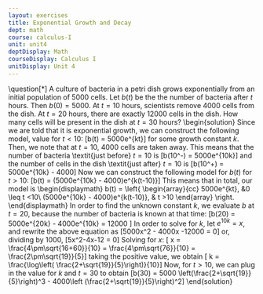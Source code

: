 ```yaml
---
layout: exercises
title: Exponential Growth and Decay
dept: math
course: calculus-I
unit: unit4
deptDisplay: Math
courseDisplay: Calculus I
unitDisplay: Unit 4
---
```


\question[$*$] A culture of bacteria in a petri dish grows exponentially from an initial population of 5000 cells. Let $b(t)$ be the the number of bacteria after $t$ hours. Then $b(0) = 5000$. At $t = 10$ hours, scientists remove 4000 cells from the dish. At $t = 20$ hours, there are exactly 12000 cells in the dish. How many cells will be present in the dish at $t = 30$ hours?
\begin{solution}
Since we are told that it is exponential growth, we can construct the following model, value for $t < 10$:
\[b(t) = 5000e^{kt}\]
for some growth constant $k$. Then, we note that at $t = 10$, 4000 cells are taken away. This means that the number of bacteria \textit{just before} $t = 10$ is 
\[b(10^-) = 5000e^{10k}\]
and the number of cells in the dish \textit{just after} $t = 10$ is
\[b(10^+) = 5000e^{10k} - 4000\]
Now we can construct the following model for $b(t)$ for $t > 10$:
\[b(t) = (5000e^{10k} - 4000)e^{k(t-10)}\]
This means that in total, our model is 
\begin{displaymath}
b(t) = \left\{
\begin{array}{cc}
5000e^{kt}, &0 \leq t <10\\
(5000e^{10k} - 4000)e^{k(t-10)}, & t >10
\end{array}
\right.
\end{displaymath}
In order to find the unknown constant $k$, we evaluate $b$ at $t = 20$, because the number of bacteria is known at that time:
\[b(20) = 5000e^{20k} - 4000e^{10k} = 12000 \]
In order to solve for $k$, let $e^{10k} = x$, and rewrite the above equation as
\[5000x^2 - 4000x -12000 = 0\]
or, dividing by 1000, 
\[5x^2-4x-12 = 0\]
Solving for $x$: 
\[ x = \frac{4\pm\sqrt{16+60}}{10} = \frac{4\pm\sqrt{76}}{10} = \frac{2\pm\sqrt{19}}{5}\]
taking the positive value, we obtain
\[ k = \frac{\log\left( \frac{2+\sqrt{19}}{5}\right)}{10}\]
Now, for $t >10$, we can plug in the value for $k$ and $t = 30$ to obtain 
\[b(30) = 5000 \left(\frac{2+\sqrt{19}}{5}\right)^3 - 4000\left (\frac{2+\sqrt{19}}{5}\right)^2\]
\end{solution}






